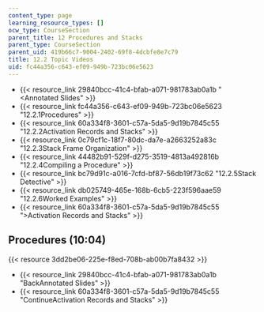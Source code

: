 ```yaml
---
content_type: page
learning_resource_types: []
ocw_type: CourseSection
parent_title: 12 Procedures and Stacks
parent_type: CourseSection
parent_uid: 419b66c7-9004-2402-69f8-4dcbfe8e7c79
title: 12.2 Topic Videos
uid: fc44a356-c643-ef09-949b-723bc06e5623
---
```


*   {{< resource_link 29840bcc-41c4-bfab-a071-981783ab0a1b "\<Annotated Slides" >}}
*   {{< resource_link fc44a356-c643-ef09-949b-723bc06e5623 "12.2.1Procedures" >}}
*   {{< resource_link 60a334f8-3601-c57a-5da5-9d19b7845c55 "12.2.2Activation Records and Stacks" >}}
*   {{< resource_link 0c79cf1c-18f7-80dc-da7e-a2663252a83c "12.2.3Stack Frame Organization" >}}
*   {{< resource_link 44482b91-529f-d275-3519-4813a492816b "12.2.4Compiling a Procedure" >}}
*   {{< resource_link bc79d91c-a016-7cfd-bf87-56db19f73c62 "12.2.5Stack Detective" >}}
*   {{< resource_link db025749-465e-168b-6cb5-223f596aae59 "12.2.6Worked Examples" >}}
*   {{< resource_link 60a334f8-3601-c57a-5da5-9d19b7845c55 "\>Activation Records and Stacks" >}}

Procedures (10:04)
------------------

{{< resource 3dd2be06-225e-f8ed-708b-ab00b7fa8432 >}}

*   {{< resource_link 29840bcc-41c4-bfab-a071-981783ab0a1b "BackAnnotated Slides" >}}
*   {{< resource_link 60a334f8-3601-c57a-5da5-9d19b7845c55 "ContinueActivation Records and Stacks" >}}